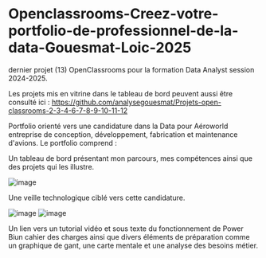 # Openclassrooms-Creez-votre-portfolio-de-professionnel-de-la-data-Gouesmat-Loic-2025
dernier projet (13) OpenClassrooms pour la formation Data Analyst session 2024-2025.

Les projets mis en vitrine dans le tableau de bord peuvent aussi être consulté ici :  https://github.com/analysegouesmat/Projets-open-classrooms-2-3-4-6-7-8-9-10-11-12

Portfolio orienté vers une candidature dans la Data pour Aéroworld entreprise de conception, développement, fabrication et maintenance d'avions.
Le portfolio comprend : 

Un tableau de bord présentant mon parcours, mes compétences ainsi que des projets qui les illustre.

![image](https://github.com/user-attachments/assets/f8474f20-dea0-4ec2-886f-4160dc09a400)

Une veille technologique ciblé vers cette candidature.

![image](https://github.com/user-attachments/assets/fa5843f6-23e7-4dc0-9472-89e295543898)
![image](https://github.com/user-attachments/assets/cd809f89-4994-4574-a473-b0be0502b738)

Un lien vers un tutorial vidéo et sous texte du fonctionnement de Power Biun cahier des charges ainsi que divers éléments de préparation comme un graphique de gant, une carte mentale et une analyse des besoins métier.


